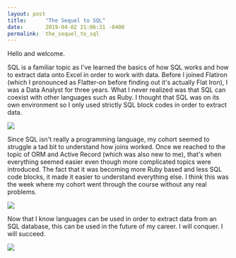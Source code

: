 ```yaml
---
layout: post
title:      "The Sequel to SQL"
date:       2019-04-02 21:06:31 -0400
permalink:  the_sequel_to_sql
---
```



Hello and welcome.

SQL is a familiar topic as I've learned the basics of how SQL works and how to extract data onto Excel in order to work with data. Before I joined Flatiron (which I pronounced as Flatter-on before finding out it's actually Flat Iron), I was a Data Analyst for three years. What I never realized was that SQL can coexist with other languages such as Ruby. I thought that SQL was on its own environment so I only used strictly SQL block codes in order to extract data.

![](https://cdn.rd.gt/assets/products/sql-search/images/screenshots/sql-search-in-sql-server-management-studio.png)

Since SQL isn't really a programming language, my cohort seemed to struggle a tad bit to understand how joins worked. Once we reached to the topic of ORM and Active Record (which was also new to me), that's when everything seemed easier even though more complicated topics were introduced. The fact that it was becoming more Ruby based and less SQL code blocks, it made it easier to understand everything else. I think this was the week where my cohort went through the course without any real problems.

![](https://cdn-images-1.medium.com/max/1600/1*dUgxYWLd0cK7Kqx7fmVUdA.png)

Now that I know languages can be used in order to extract data from an SQL database, this can be used in the future of my career. I will conquer. I will succeed.

![](https://i.ytimg.com/vi/Qt_8BN4jg7g/maxresdefault.jpg)
